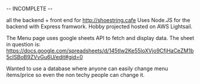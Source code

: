 -- INCOMPLETE --

all the backend + front end for http://shoestring.cafe
Uses Node.JS for the backend with Express framwork. Hobby projected hosted on AWS Lightsail.


The Menu page uses google sheets API to fetch and display data. The sheet in question is: https://docs.google.com/spreadsheets/d/145tlw2Ke55loXVjo9CfjHaCeZM1b5cISBoB9ZVvGu6U/edit#gid=0

Wanted to use a database where anyone can easily change menu items/price so even the non techy people can change it.

